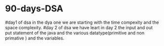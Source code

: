 # 90-days-DSA
#day1 of dsa
in the dya one we are starting with the time compexity and the space complexity.
#day 2 of dsa
we have leart in day 2 the input and out put statement of the java and the various datatype(primitive and non primative ) and the variables.
